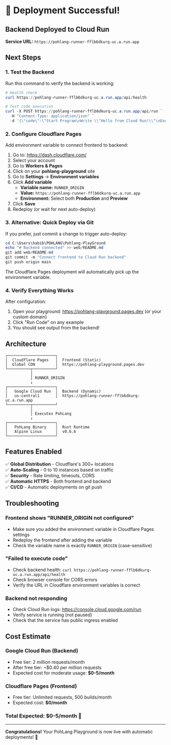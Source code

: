 # 🎉 Deployment Successful!

## Backend Deployed to Cloud Run

**Service URL:** `https://pohlang-runner-fflb6dkurq-uc.a.run.app`

## Next Steps

### 1. Test the Backend

Run this command to verify the backend is working:

```powershell
# Health check
curl https://pohlang-runner-fflb6dkurq-uc.a.run.app/api/health

# Test code execution
curl -X POST https://pohlang-runner-fflb6dkurq-uc.a.run.app/api/run `
  -H "Content-Type: application/json" `
  -d '{\"code\":\"Start Program\nWrite \\"Hello from Cloud Run!\\"\nEnd Program\"}'
```

### 2. Configure Cloudflare Pages

Add environment variable to connect frontend to backend:

1. Go to: https://dash.cloudflare.com/
2. Select your account
3. Go to **Workers & Pages**
4. Click on your **pohlang-playground** site
5. Go to **Settings** → **Environment variables**
6. Click **Add variable**
   - **Variable name:** `RUNNER_ORIGIN`
   - **Value:** `https://pohlang-runner-fflb6dkurq-uc.a.run.app`
   - **Environment:** Select both **Production** and **Preview**
7. Click **Save**
8. Redeploy (or wait for next auto-deploy)

### 3. Alternative: Quick Deploy via Git

If you prefer, just commit a change to trigger auto-deploy:

```powershell
cd C:\Users\habib\POHLANG\Pohlang-PlayGround
echo "# Backend connected" >> web/README.md
git add web/README.md
git commit -m "Connect frontend to Cloud Run backend"
git push origin main
```

The Cloudflare Pages deployment will automatically pick up the environment variable.

### 4. Verify Everything Works

After configuration:

1. Open your playground: https://pohlang-playground.pages.dev (or your custom domain)
2. Click "Run Code" on any example
3. You should see output from the backend!

## Architecture

```
┌─────────────────────┐
│  Cloudflare Pages   │  Frontend (Static)
│  Global CDN         │  https://pohlang-playground.pages.dev
└──────────┬──────────┘
           │
           │ RUNNER_ORIGIN
           ↓
┌─────────────────────┐
│   Google Cloud Run  │  Backend (Dynamic)
│   us-central1       │  https://pohlang-runner-fflb6dkurq-uc.a.run.app
└──────────┬──────────┘
           │
           │ Executes PohLang
           ↓
┌─────────────────────┐
│   PohLang Binary    │  Rust Runtime
│   Alpine Linux      │  v0.6.6
└─────────────────────┘
```

## Features Enabled

✅ **Global Distribution** - Cloudflare's 300+ locations  
✅ **Auto-Scaling** - 0 to 10 instances based on traffic  
✅ **Security** - Rate limiting, timeouts, CORS  
✅ **Automatic HTTPS** - Both frontend and backend  
✅ **CI/CD** - Automatic deployments on git push  

## Troubleshooting

### Frontend shows "RUNNER_ORIGIN not configured"

- Make sure you added the environment variable in Cloudflare Pages settings
- Redeploy the frontend after adding the variable
- Check the variable name is exactly `RUNNER_ORIGIN` (case-sensitive)

### "Failed to execute code"

- Check backend health: `curl https://pohlang-runner-fflb6dkurq-uc.a.run.app/api/health`
- Check browser console for CORS errors
- Verify the URL in Cloudflare environment variables is correct

### Backend not responding

- Check Cloud Run logs: https://console.cloud.google.com/run
- Verify service is running (not paused)
- Check that the service has public ingress enabled

## Cost Estimate

### Google Cloud Run (Backend)
- Free tier: 2 million requests/month
- After free tier: ~$0.40 per million requests
- Expected cost for moderate usage: **$0-5/month**

### Cloudflare Pages (Frontend)
- Free tier: Unlimited requests, 500 builds/month
- Expected cost: **$0/month**

### Total Expected: $0-5/month 🎉

---

**Congratulations!** Your PohLang Playground is now live with automatic deployments! 🚀
